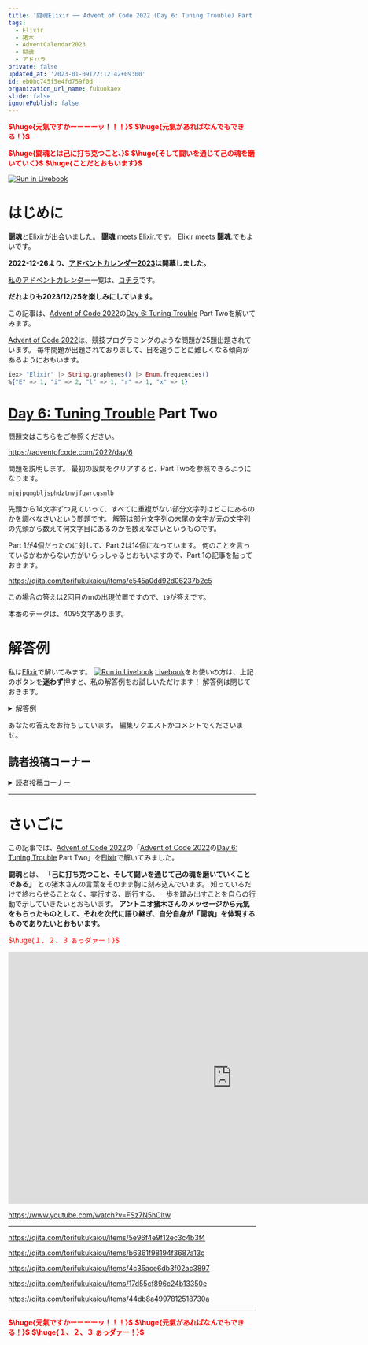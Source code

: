 ```yaml
---
title: '闘魂Elixir ── Advent of Code 2022 (Day 6: Tuning Trouble) Part TwoをElixirで楽しむ'
tags:
  - Elixir
  - 猪木
  - AdventCalendar2023
  - 闘魂
  - アドハラ
private: false
updated_at: '2023-01-09T22:12:42+09:00'
id: eb0bc745f5e4fd759f0d
organization_url_name: fukuokaex
slide: false
ignorePublish: false
---
```

<b><font color="red">$\huge{元氣ですかーーーーッ！！！}$</font></b>
<b><font color="red">$\huge{元氣があればなんでもできる！}$</font></b>

<b><font color="red">$\huge{闘魂とは己に打ち克つこと、}$</font></b>
<b><font color="red">$\huge{そして闘いを通じて己の魂を磨いていく}$</font></b>
<b><font color="red">$\huge{ことだとおもいます}$</font></b>

[![Run in Livebook](https://livebook.dev/badge/v1/black.svg)](https://livebook.dev/run?url=https%3A%2F%2Fgithub.com%2FTORIFUKUKaiou%2Flivebooks%2Fblob%2Fmain%2Fadvent_of_code%2F2022%2Findex.livemd)

# はじめに

**闘魂**と[Elixir](https://elixir-lang.org/)が出会いました。
**闘魂** meets [Elixir](https://elixir-lang.org/).です。
[Elixir](https://elixir-lang.org/) meets **闘魂**.でもよいです。

**2022-12-26より、[アドベントカレンダー2023](https://qiita.com/tags/adventcalendar2023)は開幕しました。**

[私のアドベントカレンダー](https://docs.google.com/spreadsheets/d/1HQvFjagQLRPjOYAjDVzWp9S4b8dKixxvvaz_TtbZWto/edit#gid=156122552)一覧は、[コチラ](https://docs.google.com/spreadsheets/d/1HQvFjagQLRPjOYAjDVzWp9S4b8dKixxvvaz_TtbZWto/edit#gid=156122552)です。

**だれよりも2023/12/25を楽しみにしています。**

この記事は、[Advent of Code 2022](https://adventofcode.com/2022)の[Day 6: Tuning Trouble](https://adventofcode.com/2022/day/6) Part Twoを解いてみます。

[Advent of Code 2022](https://adventofcode.com/2022)は、競技プログラミングのような問題が25題出題されています。
毎年問題が出題されておりまして、日を追うごとに難しくなる傾向があるようにおもいます。

```elixir
iex> "Elixir" |> String.graphemes() |> Enum.frequencies()
%{"E" => 1, "i" => 2, "l" => 1, "r" => 1, "x" => 1}
```

# [Day 6: Tuning Trouble](https://adventofcode.com/2022/day/6) Part Two

問題文はこちらをご参照ください。

https://adventofcode.com/2022/day/6

問題を説明します。
最初の設問をクリアすると、Part Twoを参照できるようになります。

```
mjqjpqmgbljsphdztnvjfqwrcgsmlb
```

先頭から14文字ずつ見ていって、すべてに重複がない部分文字列はどこにあるのかを調べなさいという問題です。
解答は部分文字列の末尾の文字が元の文字列の先頭から数えて何文字目にあるのかを数えなさいというものです。

Part 1が4個だったのに対して、Part 2は14個になっています。
何のことを言っているかわからない方がいらっしゃるとおもいますので、Part 1の記事を貼っておきます。

https://qiita.com/torifukukaiou/items/e545a0dd92d06237b2c5

この場合の答えは2回目のmの出現位置ですので、`19`が答えです。

本番のデータは、4095文字あります。



# 解答例

私は[Elixir](https://elixir-lang.org/)で解いてみます。
[![Run in Livebook](https://livebook.dev/badge/v1/black.svg)](https://livebook.dev/run?url=https%3A%2F%2Fgithub.com%2FTORIFUKUKaiou%2Flivebooks%2Fblob%2Fmain%2Fadvent_of_code%2F2022%2Findex.livemd)
[Livebook](https://livebook.dev/)をお使いの方は、上記のボタンを**迷わず**押すと、私の解答例をお試しいただけます！
解答例は閉じておきます。



<details><summary>解答例</summary><div>

## 私

私にとっては、[Day 5](https://adventofcode.com/2022/day/5)のほうが難しかったです。
再帰を使いました。
本当は、[Charlists](https://hexdocs.pm/elixir/1.14.2/List.html#module-charlists)の要素数が4以下になったときにどうするんだというガードがいる気がしますが、そこはインプットデータが保証してくれているようで考慮から外しています。

```elixir
input = 'mjqjpqmgbljsphdztnvjfqwrcgsmlb'
```

```elixir
defmodule Awesome2 do
 def solve([{head, _} | tail]) do
   list = Enum.take(tail, 13)

   list
   |> Enum.map(fn {a, _} -> a end)
   |> Kernel.++([head])
   |> Enum.uniq()
   |> Enum.count()
   |> Kernel.>=(14)
   |> if(do: list |> Enum.at(-1) |> elem(1), else: solve(tail))
 end
end

input |> Enum.with_index(1) |> Awesome2.solve()
```




`19` が得られます。

</div></details>

あなたの答えをお待ちしています。
編集リクエストかコメントでくださいませ。



## 読者投稿コーナー

<details><summary>読者投稿コーナー</summary><div>

読者の方からいただいたお便りをご紹介します。

まだありません。


</div></details>




---

# さいごに

この記事では、[Advent of Code 2022](https://adventofcode.com/2022)の「[Advent of Code 2022](https://adventofcode.com/2022)の[Day 6: Tuning Trouble](https://adventofcode.com/2022/day/6) Part Two」を[Elixir](https://elixir-lang.org/)で解いてみました。


**闘魂**とは、 **「己に打ち克つこと、そして闘いを通じて己の魂を磨いていくことである」** との猪木さんの言葉をそのまま胸に刻み込んでいます。
知っているだけで終わらせることなく、実行する、断行する、一歩を踏み出すことを自らの行動で示していきたいとおもいます。
**アントニオ猪木さんのメッセージから元氣をもらったものとして、それを次代に語り継ぎ、自分自身が「闘魂」を体現するものでありたいとおもいます。**

<font color="red">$\huge{１、２、３ ぁっダァー！}$</font>


<iframe width="910" height="512" src="https://www.youtube.com/embed/AWxwmqzbOaw" title="燃える闘魂 アントニオ猪木  追悼VTR" frameborder="0" allow="accelerometer; autoplay; clipboard-write; encrypted-media; gyroscope; picture-in-picture" allowfullscreen></iframe>

https://www.youtube.com/watch?v=FSz7N5hCltw

---

https://qiita.com/torifukukaiou/items/5e96f4e9f12ec3c4b3f4

https://qiita.com/torifukukaiou/items/b6361f98194f3687a13c

https://qiita.com/torifukukaiou/items/4c35ace6db3f02ac3897

https://qiita.com/torifukukaiou/items/17d55cf896c24b13350e

https://qiita.com/torifukukaiou/items/44db8a4997812518730a




---

<b><font color="red">$\huge{元氣ですかーーーーッ！！！}$</font></b>
<b><font color="red">$\huge{元氣があればなんでもできる！}$</font></b>
<b><font color="red">$\huge{１、２、３ ぁっダァー！}$</font></b>
